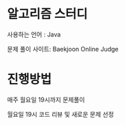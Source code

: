 # 알고리즘 스터디
사용하는 언어 : Java

문제 풀이 사이트: Baekjoon Online Judge

# 진행방법
매주 월요일 19시까지 문제풀이

월요일 19시 코드 리뷰 및 새로운 문제 선정

